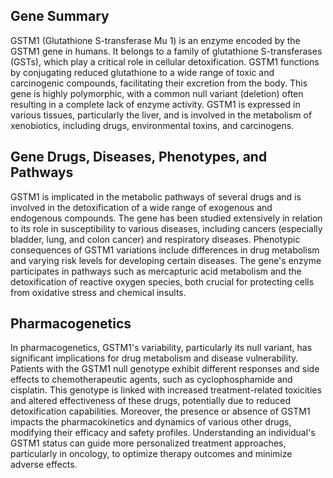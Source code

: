 ## Gene Summary
GSTM1 (Glutathione S-transferase Mu 1) is an enzyme encoded by the GSTM1 gene in humans. It belongs to a family of glutathione S-transferases (GSTs), which play a critical role in cellular detoxification. GSTM1 functions by conjugating reduced glutathione to a wide range of toxic and carcinogenic compounds, facilitating their excretion from the body. This gene is highly polymorphic, with a common null variant (deletion) often resulting in a complete lack of enzyme activity. GSTM1 is expressed in various tissues, particularly the liver, and is involved in the metabolism of xenobiotics, including drugs, environmental toxins, and carcinogens.

## Gene Drugs, Diseases, Phenotypes, and Pathways
GSTM1 is implicated in the metabolic pathways of several drugs and is involved in the detoxification of a wide range of exogenous and endogenous compounds. The gene has been studied extensively in relation to its role in susceptibility to various diseases, including cancers (especially bladder, lung, and colon cancer) and respiratory diseases. Phenotypic consequences of GSTM1 variations include differences in drug metabolism and varying risk levels for developing certain diseases. The gene's enzyme participates in pathways such as mercapturic acid metabolism and the detoxification of reactive oxygen species, both crucial for protecting cells from oxidative stress and chemical insults.

## Pharmacogenetics
In pharmacogenetics, GSTM1's variability, particularly its null variant, has significant implications for drug metabolism and disease vulnerability. Patients with the GSTM1 null genotype exhibit different responses and side effects to chemotherapeutic agents, such as cyclophosphamide and cisplatin. This genotype is linked with increased treatment-related toxicities and altered effectiveness of these drugs, potentially due to reduced detoxification capabilities. Moreover, the presence or absence of GSTM1 impacts the pharmacokinetics and dynamics of various other drugs, modifying their efficacy and safety profiles. Understanding an individual's GSTM1 status can guide more personalized treatment approaches, particularly in oncology, to optimize therapy outcomes and minimize adverse effects.